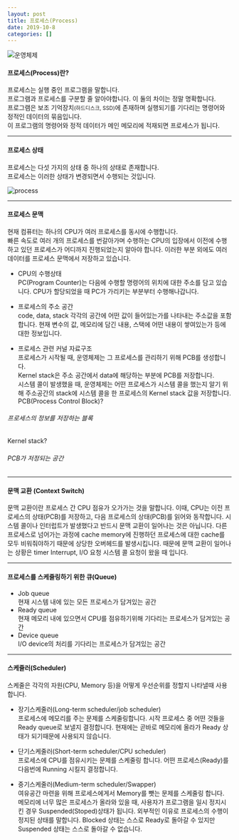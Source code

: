 ```yaml
---
layout: post
title: 프로세스(Process)
date: 2019-10-8
categories: []
---
```

![운영체제](https://drive.google.com/uc?id=14deQUE0ykyNyS2jnnmzTbvdZaldeZomb)

#### 프로세스(Process)란?
<span class="emphasis">프로세스는 실행 중인 프로그램을 말합니다.</span>  
프로그램과 프로세스를 구분할 줄 알아야합니다. 이 둘의 차이는 정말 명확합니다.  
프로그램은 보조 기억장치<small>(하드디스크, SSD)</small>에 존재하며 실행되기를 기다리는 명령어와 정적인 데이터의 묶음입니다.  
이 프로그램의 명령어와 정적 데이터가 메인 메모리에 적재되면 프로세스가 됩니다.  

***
  
#### 프로세스 상태
프로세스는 다섯 가지의 상태 중 하나의 상태로 존재합니다.  
프로세스는 이러한 상태가 변경되면서 수행되는 것입니다.  

![process](https://drive.google.com/uc?id=1-Ofqhg-ITSfyI2vRbMmwz6qHTbnEMEBJ)

***

#### 프로세스 문맥
현재 컴퓨터는 하나의 CPU가 여러 프로세스를 동시에 수행합니다.  
빠른 속도로 여러 개의 프로세스를 번갈아가며 수행하는 CPU의 입장에서 이전에 수행하고 있던 프로세스가 어디까지 진행되었는지 알아야 합니다.
이러한 부분 외에도 여러 데이터를 프로세스 문맥에서 저장하고 있습니다.  
  
* CPU의 수행상태  
PC(Program Counter)는 다음에 수행할 명령어의 위치에 대한 주소를 담고 있습니다.
CPU가 할당되었을 때 PC가 가리키는 부분부터 수행해나갑니다.

* 프로세스의 주소 공간  
code, data, stack 각각의 공간에 어떤 값이 들어있는가를 나타내는 주소값을 포함합니다.
현재 변수의 값, 메모리에 담긴 내용, 스택에 어떤 내용이 쌓여있는가 등에 대한 정보입니다.

* 프로세스 관련 커널 자료구조  
프로세스가 시작될 때, 운영체제는 그 프로세스를 관리하기 위해 PCB를 생성합니다.  
Kernel stack은 주소 공간에서 data에 해당하는 부분에 PCB를 저장합니다.  
시스템 콜이 발생했을 때, 운영체제는 어떤 프로세스가 시스템 콜을 했는지 알기 위해 주소공간의 stack에 시스템 콜을 한 프로세스의 Kernel stack 값을 저장합니다.  
<span class="emphasis-org">PCB(Process Control Block)?</span>  
###### 프로세스의 정보를 저장하는 블록  
<span class="emphasis-org">Kernel stack?</span>  
###### PCB가 저정되는 공간  

***

#### 문맥 교환 (Context Switch)
문맥 교환이란 프로세스 간 CPU 점유가 오가가는 것을 말합니다.
이때, CPU는 이전 프로세스의 상태<span class="emphasis">(PCB)</span>를 저장하고, 다음 프로세스의 상태<span class="emphasis">(PCB)</span>를 읽어와 동작합니다.
시스템 콜이나 인터럽트가 발생했다고 반드시 문맥 교환이 일어나는 것은 아닙니다. 
다른 프로세스로 넘어가는 과정에 cache memory에 진행하던 프로세스에 대한 cache를
모두 비워줘야하기 때문에 상당한 오버헤드를 발생시킵니다.
때문에 문맥 교환이 일어나는 상황은 <span class="emphasis">timer Interrupt, I/O 요청 시스템 콜</span> 요청이 왔을 때 입니다.

***

#### 프로세스를 스케줄링하기 위한 큐(Queue)
* Job queue  
현재 시스템 내에 있는 모든 프로세스가 담겨있는 공간
* Ready queue  
현재 메모리 내에 있으면서 CPU를 점유하기위해 기다리는 프로세스가 담겨있는 공간
* Device queue  
I/O device의 처리를 기다리는 프로세스가 담겨있는 공간
  
***

#### 스케줄러(Scheduler)
스케줄은 각각의 자원(CPU, Memory 등)을 어떻게 우선순위를 정할지 나타낼때 사용합니다.

* 장기스케줄러(Long-term scheduler/job scheduler)  
프로세스에 <span class="emphasis">메모리</span>를 주는 문제를 스케줄링합니다.
시작 프로세스 중 어떤 것들을 Ready queue로 보낼지 결정합니다.
현재에는 곧바로 메모리에 올라가 Ready 상태가 되기때문에 사용되지 않습니다.

* 단기스케줄러(Short-term scheduler/CPU scheduler)  
프로세스에 <span class="emphasis">CPU</span>를 점유시키는 문제를 스케줄링 합니다.
어떤 프로세스(Ready)를 다음번에 Running 시킬지 결정합니다.

* 중기스케줄러(Medium-term scheduler/Swapper)  
여유공간 마련을 위해 프로세스에게서 <span class="emphasis">Memory를 뺏는</span> 문제를 스케줄링 합니다.
메모리에 너무 많은 프로세스가 올라와 있을 때, 사용자가 프로그램을 일시 정지시킨 경우
<span class="emphasis">Suspended(Stoped)</span>상태가 됩니다. 외부적인 이유로 프로세스의 수행이 <span class="emphasis">정지</span>된 상태를 말합니다.
Blocked 상태는 스스로 Ready로 돌아갈 수 있지만 Suspended 상태는 스스로 돌아갈 수 없습니다.